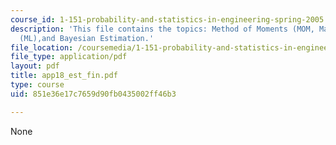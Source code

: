 ```yaml
---
course_id: 1-151-probability-and-statistics-in-engineering-spring-2005
description: 'This file contains the topics: Method of Moments (MOM, Maximum Likelihood
  (ML),and Bayesian Estimation.'
file_location: /coursemedia/1-151-probability-and-statistics-in-engineering-spring-2005/851e36e17c7659d90fb0435002ff46b3_app18_est_fin.pdf
file_type: application/pdf
layout: pdf
title: app18_est_fin.pdf
type: course
uid: 851e36e17c7659d90fb0435002ff46b3

---
```

None